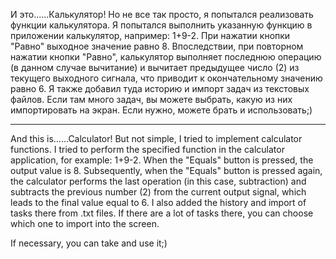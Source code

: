 И это......Калькулятор! Но не все так просто, я попытался реализовать функции калькулятора. 
Я попытался выполнить указанную функцию в приложении калькулятор, например: 1+9-2. 
При нажатии кнопки "Равно" выходное значение равно 8. Впоследствии, при повторном нажатии кнопки "Равно",
 калькулятор выполняет последнюю операцию (в данном случае вычитание) и вычитает предыдущее число (2) 
из текущего выходного сигнала, что приводит к окончательному значению равно 6.
 Я также добавил туда историю и импорт задач из текстовых файлов. Если там много задач,
 вы можете выбрать, какую из них импортировать на экран.
Если нужно, можете брать и использовать;)
____________________________________________________________________________________________________

And this is......Calculator! But not simple, I tried to implement calculator functions. 
I tried to perform the specified function in the calculator application, for example: 1+9-2. 
When the "Equals" button is pressed, the output value is 8.
 Subsequently, when the "Equals" button is pressed again, 
the calculator performs the last operation (in this case, subtraction) and subtracts the previous number (2) 
from the current output signal, which leads to the final value equal to 6. 
I also added the history and import of tasks there from .txt files. 
If there are a lot of tasks there, you can choose which one to import into the screen.

If necessary, you can take and use it;)
